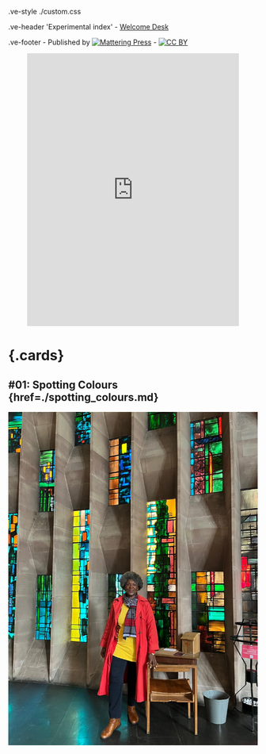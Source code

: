 .ve-style ./custom.css

.ve-header 'Experimental index'
    - [Welcome Desk](/)

.ve-footer
    - Published by [![Mattering Press](https://www.matteringpress.org/wp-content/themes/matteringpress/img/mattering-press.png)](https://www.matteringpress.org/)
    - [![CC BY](https://licensebuttons.net/l/by/4.0/88x31.png)](https://creativecommons.org/licenses/by/4.0/)

<center><iframe src="https://archive.org/details/birdbookillustra00reedrich/mode/2up?view=theater" width="85%" height="550px" frameborder="0" webkitallowfullscreen="true" mozallowfullscreen="true" allowfullscreen></iframe></center>

# {.cards}

## #01: Spotting Colours {href=./spotting_colours.md}

![](/media/monica_brown_12.jpg)